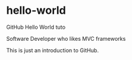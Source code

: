 # hello-world
GitHub Hello World tuto

Software Developer who likes MVC frameworks

This is just an introduction to GitHub.


